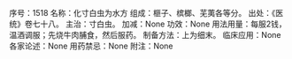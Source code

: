 序号：1518
名称：化寸白虫为水方
组成：榧子、槟榔、芜荑各等分。
出处：《医统》卷七十八。
主治：寸白虫。
加减：None
功效：None
用法用量：每服2钱，温酒调服；先烧牛肉脯食，然后服药。
制备方法：上为细末。
临床应用：None
各家论述：None
用药禁忌：None
附注：None
